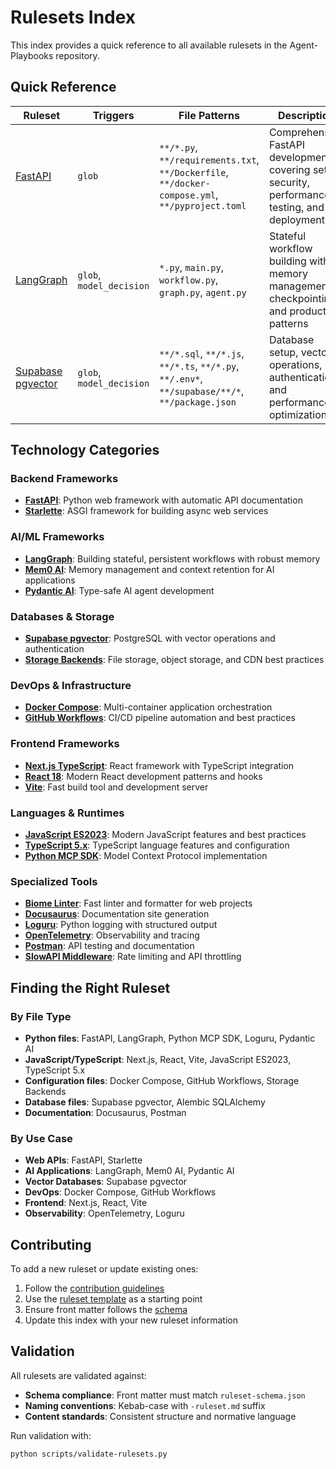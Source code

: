 # Rulesets Index

This index provides a quick reference to all available rulesets in the Agent-Playbooks repository.

## Quick Reference

| Ruleset | Triggers | File Patterns | Description |
|---------|----------|---------------|-------------|
| [FastAPI](fastapi-ruleset.md) | `glob` | `**/*.py`, `**/requirements.txt`, `**/Dockerfile`, `**/docker-compose.yml`, `**/pyproject.toml` | Comprehensive FastAPI development covering setup, security, performance, testing, and deployment |
| [LangGraph](langgraph-ruleset.md) | `glob`, `model_decision` | `*.py`, `main.py`, `workflow.py`, `graph.py`, `agent.py` | Stateful workflow building with memory management, checkpointing, and production patterns |
| [Supabase pgvector](supabase-pgvector-ruleset.md) | `glob`, `model_decision` | `**/*.sql`, `**/*.js`, `**/*.ts`, `**/*.py`, `**/.env*`, `**/supabase/**/*`, `**/package.json` | Database setup, vector operations, authentication, and performance optimization |

## Technology Categories

### Backend Frameworks
- **[FastAPI](fastapi-ruleset.md)**: Python web framework with automatic API documentation
- **[Starlette](starlette-ruleset.md)**: ASGI framework for building async web services

### AI/ML Frameworks
- **[LangGraph](langgraph-ruleset.md)**: Building stateful, persistent workflows with robust memory
- **[Mem0 AI](mem0-ai-ruleset.md)**: Memory management and context retention for AI applications
- **[Pydantic AI](pydantic-ai-ruleset.md)**: Type-safe AI agent development

### Databases & Storage
- **[Supabase pgvector](supabase-pgvector-ruleset.md)**: PostgreSQL with vector operations and authentication
- **[Storage Backends](storage-backends-ruleset.md)**: File storage, object storage, and CDN best practices

### DevOps & Infrastructure
- **[Docker Compose](docker-compose-ruleset.md)**: Multi-container application orchestration
- **[GitHub Workflows](github-workflows-ruleset.md)**: CI/CD pipeline automation and best practices

### Frontend Frameworks
- **[Next.js TypeScript](nextjs-typescript-ruleset.md)**: React framework with TypeScript integration
- **[React 18](react-18-ruleset.md)**: Modern React development patterns and hooks
- **[Vite](vite-ruleset.md)**: Fast build tool and development server

### Languages & Runtimes
- **[JavaScript ES2023](js-es2023-ruleset.md)**: Modern JavaScript features and best practices
- **[TypeScript 5.x](typescript-5x-ruleset.md)**: TypeScript language features and configuration
- **[Python MCP SDK](python-mcp-sdk-ruleset.md)**: Model Context Protocol implementation

### Specialized Tools
- **[Biome Linter](biome-linter-ruleset.md)**: Fast linter and formatter for web projects
- **[Docusaurus](docusaurus-ruleset.md)**: Documentation site generation
- **[Loguru](loguru-ruleset.md)**: Python logging with structured output
- **[OpenTelemetry](opentelemetry-ruleset.md)**: Observability and tracing
- **[Postman](postman-ruleset.md)**: API testing and documentation
- **[SlowAPI Middleware](slowapi-middleware-ruleset.md)**: Rate limiting and API throttling

## Finding the Right Ruleset

### By File Type
- **Python files**: FastAPI, LangGraph, Python MCP SDK, Loguru, Pydantic AI
- **JavaScript/TypeScript**: Next.js, React, Vite, JavaScript ES2023, TypeScript 5.x
- **Configuration files**: Docker Compose, GitHub Workflows, Storage Backends
- **Database files**: Supabase pgvector, Alembic SQLAlchemy
- **Documentation**: Docusaurus, Postman

### By Use Case
- **Web APIs**: FastAPI, Starlette
- **AI Applications**: LangGraph, Mem0 AI, Pydantic AI
- **Vector Databases**: Supabase pgvector
- **DevOps**: Docker Compose, GitHub Workflows
- **Frontend**: Next.js, React, Vite
- **Observability**: OpenTelemetry, Loguru

## Contributing

To add a new ruleset or update existing ones:

1. Follow the [contribution guidelines](CONTRIBUTING.md)
2. Use the [ruleset template](RULESET_TEMPLATE.md) as a starting point
3. Ensure front matter follows the [schema](ruleset-schema.json)
4. Update this index with your new ruleset information

## Validation

All rulesets are validated against:
- **Schema compliance**: Front matter must match `ruleset-schema.json`
- **Naming conventions**: Kebab-case with `-ruleset.md` suffix
- **Content standards**: Consistent structure and normative language

Run validation with:
```bash
python scripts/validate-rulesets.py